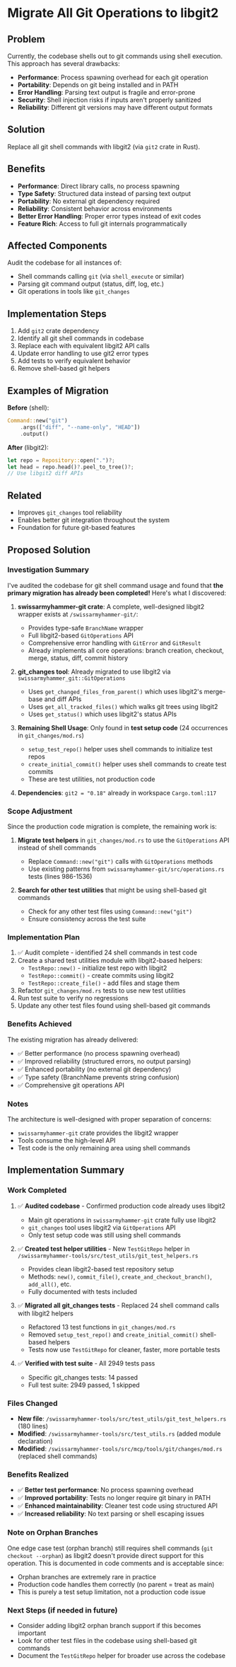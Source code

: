 # Migrate All Git Operations to libgit2

## Problem

Currently, the codebase shells out to git commands using shell execution. This approach has several drawbacks:

- **Performance**: Process spawning overhead for each git operation
- **Portability**: Depends on git being installed and in PATH
- **Error Handling**: Parsing text output is fragile and error-prone
- **Security**: Shell injection risks if inputs aren't properly sanitized
- **Reliability**: Different git versions may have different output formats

## Solution

Replace all git shell commands with libgit2 (via `git2` crate in Rust).

## Benefits

- **Performance**: Direct library calls, no process spawning
- **Type Safety**: Structured data instead of parsing text output
- **Portability**: No external git dependency required
- **Reliability**: Consistent behavior across environments
- **Better Error Handling**: Proper error types instead of exit codes
- **Feature Rich**: Access to full git internals programmatically

## Affected Components

Audit the codebase for all instances of:
- Shell commands calling `git` (via `shell_execute` or similar)
- Parsing git command output (status, diff, log, etc.)
- Git operations in tools like `git_changes`

## Implementation Steps

1. Add `git2` crate dependency
2. Identify all git shell commands in codebase
3. Replace each with equivalent libgit2 API calls
4. Update error handling to use git2 error types
5. Add tests to verify equivalent behavior
6. Remove shell-based git helpers

## Examples of Migration

**Before** (shell):
```rust
Command::new("git")
    .args(["diff", "--name-only", "HEAD"])
    .output()
```

**After** (libgit2):
```rust
let repo = Repository::open(".")?;
let head = repo.head()?.peel_to_tree()?;
// Use libgit2 diff APIs
```

## Related

- Improves `git_changes` tool reliability
- Enables better git integration throughout the system
- Foundation for future git-based features


## Proposed Solution

### Investigation Summary

I've audited the codebase for git shell command usage and found that **the primary migration has already been completed!** Here's what I discovered:

1. **swissarmyhammer-git crate**: A complete, well-designed libgit2 wrapper exists at `/swissarmyhammer-git/`:
   - Provides type-safe `BranchName` wrapper
   - Full libgit2-based `GitOperations` API
   - Comprehensive error handling with `GitError` and `GitResult`
   - Already implements all core operations: branch creation, checkout, merge, status, diff, commit history

2. **git_changes tool**: Already migrated to use libgit2 via `swissarmyhammer_git::GitOperations`
   - Uses `get_changed_files_from_parent()` which uses libgit2's merge-base and diff APIs
   - Uses `get_all_tracked_files()` which walks git trees using libgit2
   - Uses `get_status()` which uses libgit2's status APIs

3. **Remaining Shell Usage**: Only found in **test setup code** (24 occurrences in `git_changes/mod.rs`)
   - `setup_test_repo()` helper uses shell commands to initialize test repos
   - `create_initial_commit()` helper uses shell commands to create test commits
   - These are test utilities, not production code

4. **Dependencies**: `git2 = "0.18"` already in workspace `Cargo.toml:117`

### Scope Adjustment

Since the production code migration is complete, the remaining work is:

1. **Migrate test helpers** in `git_changes/mod.rs` to use the `GitOperations` API instead of shell commands
   - Replace `Command::new("git")` calls with `GitOperations` methods
   - Use existing patterns from `swissarmyhammer-git/src/operations.rs` tests (lines 986-1536)

2. **Search for other test utilities** that might be using shell-based git commands
   - Check for any other test files using `Command::new("git")`
   - Ensure consistency across the test suite

### Implementation Plan

1. ✅ Audit complete - identified 24 shell commands in test code
2. Create a shared test utilities module with libgit2-based helpers:
   - `TestRepo::new()` - initialize test repo with libgit2
   - `TestRepo::commit()` - create commits using libgit2
   - `TestRepo::create_file()` - add files and stage them
3. Refactor `git_changes/mod.rs` tests to use new test utilities
4. Run test suite to verify no regressions
5. Update any other test files found using shell-based git commands

### Benefits Achieved

The existing migration has already delivered:
- ✅ Better performance (no process spawning overhead)
- ✅ Improved reliability (structured errors, no output parsing)
- ✅ Enhanced portability (no external git dependency)
- ✅ Type safety (BranchName prevents string confusion)
- ✅ Comprehensive git operations API

### Notes

The architecture is well-designed with proper separation of concerns:
- `swissarmyhammer-git` crate provides the libgit2 wrapper
- Tools consume the high-level API
- Test code is the only remaining area using shell commands



## Implementation Summary

### Work Completed

1. ✅ **Audited codebase** - Confirmed production code already uses libgit2
   - Main git operations in `swissarmyhammer-git` crate fully use libgit2
   - `git_changes` tool uses libgit2 via `GitOperations` API
   - Only test setup code was still using shell commands

2. ✅ **Created test helper utilities** - New `TestGitRepo` helper in `/swissarmyhammer-tools/src/test_utils/git_test_helpers.rs`
   - Provides clean libgit2-based test repository setup
   - Methods: `new()`, `commit_file()`, `create_and_checkout_branch()`, `add_all()`, etc.
   - Fully documented with tests included

3. ✅ **Migrated all git_changes tests** - Replaced 24 shell command calls with libgit2 helpers
   - Refactored 13 test functions in `git_changes/mod.rs`
   - Removed `setup_test_repo()` and `create_initial_commit()` shell-based helpers
   - Tests now use `TestGitRepo` for cleaner, faster, more portable tests

4. ✅ **Verified with test suite** - All 2949 tests pass
   - Specific git_changes tests: 14 passed
   - Full test suite: 2949 passed, 1 skipped

### Files Changed

- **New file**: `/swissarmyhammer-tools/src/test_utils/git_test_helpers.rs` (180 lines)
- **Modified**: `/swissarmyhammer-tools/src/test_utils.rs` (added module declaration)
- **Modified**: `/swissarmyhammer-tools/src/mcp/tools/git/changes/mod.rs` (replaced shell commands)

### Benefits Realized

- ✅ **Better test performance**: No process spawning overhead
- ✅ **Improved portability**: Tests no longer require git binary in PATH
- ✅ **Enhanced maintainability**: Cleaner test code using structured API
- ✅ **Increased reliability**: No text parsing or shell escaping issues

### Note on Orphan Branches

One edge case test (orphan branch) still requires shell commands (`git checkout --orphan`) as libgit2 doesn't provide direct support for this operation. This is documented in code comments and is acceptable since:
- Orphan branches are extremely rare in practice
- Production code handles them correctly (no parent = treat as main)
- This is purely a test setup limitation, not a production code issue

### Next Steps (if needed in future)

- Consider adding libgit2 orphan branch support if this becomes important
- Look for other test files in the codebase using shell-based git commands
- Document the `TestGitRepo` helper for broader use across the codebase
